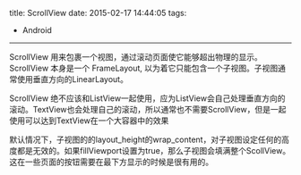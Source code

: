 title: ScrollView
date: 2015-02-17 14:44:05
tags:
- Android
---

ScrollView 用来包裹一个视图，通过滚动页面使它能够超出物理的显示。ScrollView 本身是一个 FrameLayout, 以为着它只能包含一个子视图。子视图通常使用垂直方向的LinearLayout。

ScrollView 绝不应该和ListView一起使用，应为ListView会自己处理垂直方向的滚动。TextView也会处理自己的滚动，所以通常也不需要ScrollView，但是一起使用可以达到TextView在一个大容器中的效果

默认情况下，子视图的的layout_height的wrap_content，对子视图设定任何的高度都是无效的。如果fillViewport设置为true，那么子视图会填满整个ScollView。这在一些页面的按钮需要在最下方显示的时候是很有用的。